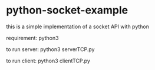 # python-socket-example


this is a simple implementation of a socket API with python 

requirement:
python3

to run server:
python3 serverTCP.py

to run client:
python3 clientTCP.py
